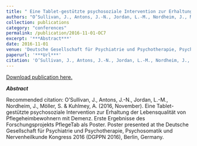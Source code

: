 ```yaml
---
title: " Eine Tablet-gestützte psychosoziale Intervention zur Erhaltung der Lebensqualität von Pflegeheimbewohnern mit Demenz"
authors: "O’Sullivan, J., Antons, J.-N., Jordan, L.-M., Nordheim, J., Möller, S. & Kuhlmey, A."
collection: publications
category: "conferences"
permalink: /publication/2016-11-01-OC7
excerpt: '***Abstract***'
date: 2016-11-01
venue: 'Deutsche Gesellschaft für Psychiatrie und Psychotherapie, Psychosomatik und Nervenheilkunde Kongress'
paperurl: '***Url***'
citation: 'O’Sullivan, J., Antons, J.-N., Jordan, L.-M., Nordheim, J., Möller, S. &amp; Kuhlmey, A. (2016, November). Eine Tablet-gestützte psychosoziale Intervention zur Erhaltung der Lebensqualität von Pflegeheimbewohnern mit Demenz. Erste Ergebnisse des Forschungsprojekts PflegeTab als Poster. Poster presented at the Deutsche Gesellschaft für Psychiatrie und Psychotherapie, Psychosomatik und Nervenheilkunde Kongress 2016 (DGPPN 2016), Berlin, Germany.'
---
```


<a href='***Url***'>Download publication here.</a>

***Abstract***

Recommended citation: O’Sullivan, J., Antons, J.-N., Jordan, L.-M., Nordheim, J., Möller, S. & Kuhlmey, A. (2016, November). Eine Tablet-gestützte psychosoziale Intervention zur Erhaltung der Lebensqualität von Pflegeheimbewohnern mit Demenz. Erste Ergebnisse des Forschungsprojekts PflegeTab als Poster. Poster presented at the Deutsche Gesellschaft für Psychiatrie und Psychotherapie, Psychosomatik und Nervenheilkunde Kongress 2016 (DGPPN 2016), Berlin, Germany.